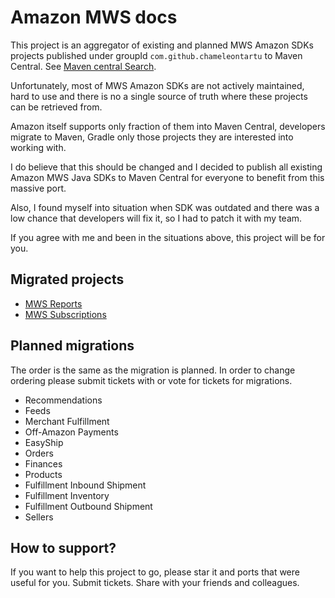 # Amazon MWS docs

This project is an aggregator of existing and planned MWS Amazon SDKs projects published under groupId `com.github.chameleontartu` to Maven Central. See [Maven central Search](https://search.maven.org/search?q=com.github.chameleontartu).

Unfortunately, most of MWS Amazon SDKs are not actively maintained, hard to use and there is no a single source of truth where these projects can be retrieved from.

Amazon itself supports only fraction of them into Maven Central, developers migrate to Maven, Gradle only those projects they are interested into working with.

I do believe that this should be changed and I decided to publish all existing Amazon MWS Java SDKs to Maven Central for everyone to benefit from this massive port.

Also, I found myself into situation when SDK was outdated and there was a low chance that developers will fix it, so I had to patch it with my team.

If you agree with me and been in the situations above, this project will be for you.

## Migrated projects

- [MWS Reports](https://github.com/ChameleonTartu/amazon-mws-reports-maven)
- [MWS Subscriptions](https://github.com/ChameleonTartu/amazon-mws-subscriptions-maven)

## Planned migrations

The order is the same as the migration is planned. In order to change ordering please submit tickets with or vote for tickets for migrations.

- Recommendations
- Feeds
- Merchant Fulfillment
- Off-Amazon Payments
- EasyShip
- Orders
- Finances
- Products
- Fulfillment Inbound Shipment
- Fulfillment Inventory
- Fulfillment Outbound Shipment
- Sellers


## How to support?

If you want to help this project to go, please star it and ports that were useful for you. Submit tickets. Share with your friends and colleagues.
